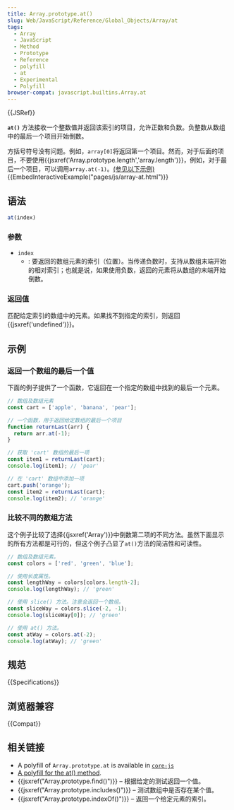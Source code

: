 ```yaml
---
title: Array.prototype.at()
slug: Web/JavaScript/Reference/Global_Objects/Array/at
tags:
  - Array
  - JavaScript
  - Method
  - Prototype
  - Reference
  - polyfill
  - at
  - Experimental
  - Polyfill
browser-compat: javascript.builtins.Array.at
---
```

{{JSRef}}

**`at()`** 方法接收一个整数值并返回该索引的项目，允许正数和负数。负整数从数组中的最后一个项目开始倒数。

方括号符号没有问题。例如，`array[0]`将返回第一个项目。然而，对于后面的项目，不要使用{{jsxref('Array.prototype.length','array.length')}}，例如，对于最后一个项目，可以调用`array.at(-1)`。[(参见以下示例)](#examples)
{{EmbedInteractiveExample("pages/js/array-at.html")}}

## 语法

```js
at(index)
```

### 参数

- `index`
  - : 要返回的数组元素的索引（位置）。当传递负数时，支持从数组末端开始的相对索引；也就是说，如果使用负数，返回的元素将从数组的末端开始倒数。

### 返回值

匹配给定索引的数组中的元素。如果找不到指定的索引，则返回{{jsxref('undefined')}}。

## 示例

### 返回一个数组的最后一个值

下面的例子提供了一个函数，它返回在一个指定的数组中找到的最后一个元素。

```js
// 数组及数组元素
const cart = ['apple', 'banana', 'pear'];

// 一个函数，用于返回给定数组的最后一个项目
function returnLast(arr) {
  return arr.at(-1);
}

// 获取 'cart' 数组的最后一项
const item1 = returnLast(cart);
console.log(item1); // 'pear'

// 在 'cart' 数组中添加一项 
cart.push('orange');
const item2 = returnLast(cart);
console.log(item2); // 'orange'
```

### 比较不同的数组方法

这个例子比较了选择{{jsxref('Array')}}中倒数第二项的不同方法。虽然下面显示的所有方法都是可行的，但这个例子凸显了`at()`方法的简洁性和可读性。

```js
// 数组及数组元素。
const colors = ['red', 'green', 'blue'];

// 使用长度属性。
const lengthWay = colors[colors.length-2];
console.log(lengthWay); // 'green'

// 使用 slice() 方法。注意会返回一个数组。
const sliceWay = colors.slice(-2, -1);
console.log(sliceWay[0]); // 'green'

// 使用 at() 方法。
const atWay = colors.at(-2);
console.log(atWay); // 'green'
```

## 规范

{{Specifications}}

## 浏览器兼容

{{Compat}}

## 相关链接

- A polyfill of `Array.prototype.at` is available in [`core-js`](https://github.com/zloirock/core-js#relative-indexing-method)
- [A polyfill for the at() method](https://github.com/tc39/proposal-relative-indexing-method#polyfill).
- {{jsxref("Array.prototype.find()")}} – 根据给定的测试返回一个值。
- {{jsxref("Array.prototype.includes()")}} – 测试数组中是否存在某个值。
- {{jsxref("Array.prototype.indexOf()")}} – 返回一个给定元素的索引。
